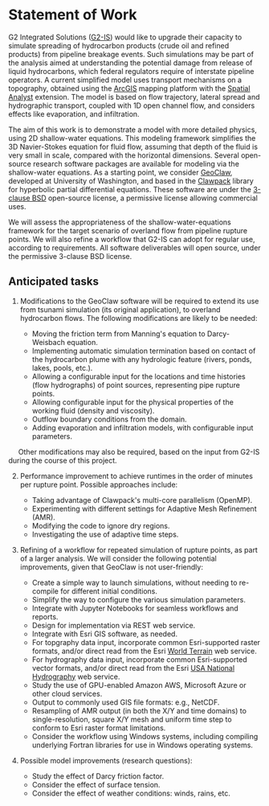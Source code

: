 # Statement of Work

G2 Integrated Solutions ([G2-IS](https://g2-is.com)) would like to upgrade their capacity to simulate spreading of hydrocarbon products (crude oil and refined products) from pipeline breakage events.
Such simulations may be part of the analysis aimed at understanding the potential damage from release of liquid hydrocarbons, 
which federal regulators require of interstate pipeline operators. 
A current simplified model uses transport mechanisms on a topography, obtained using the 
[ArcGIS](https://www.esri.com/en-us/arcgis/about-arcgis/overview) mapping platform with the 
[Spatial Analyst](http://www.esri.com/software/arcgis/extensions/spatialanalyst) extension.
The model is based on flow trajectory, lateral spread and hydrographic transport, 
coupled with 1D open channel flow, and considers effects like evaporation, and infiltration.

The aim of this work is to demonstrate a model with more detailed physics, using 2D shallow-water equations.
This modeling framework simplifies the 3D Navier-Stokes equation for fluid flow, 
assuming that depth of the fluid is very small in scale, compared with the horizontal dimensions.
Several open-source research software packages are available for modeling via the shallow-water equations.
As a starting point, we consider [GeoClaw](http://depts.washington.edu/clawpack/geoclaw/), developed at University of Washington, 
and based in the [Clawpack](http://www.clawpack.org) library for hyperbolic partial differential equations.
These software are under the [3-clause BSD](https://opensource.org/licenses/BSD-3-Clause) open-source license,
a permissive license allowing commercial uses.

We will assess the appropriateness of the shallow-water-equations framework for the target scenario of overland flow
from pipeline rupture points. We will also refine a workflow that G2-IS can adopt for regular use, according to requirements.
All software deliverables will open source, under the permissive 3-clause BSD license.

## Anticipated tasks

1. Modifications to the GeoClaw software will be required to extend its use from tsunami simulation (its original application), to overland hydrocarbon flows. The following modifications are likely to be needed:

	* Moving the friction term from Manning's equation to Darcy-Weisbach equation.
	* Implementing automatic simulation termination based on contact of the hydrocarbon plume with any hydrologic feature (rivers, ponds, lakes, pools, etc.).
	* Allowing a configurable input for the locations and time histories (flow hydrographs) of point sources, representing pipe rupture points.
	* Allowing configurable input for the physical properties of the working fluid (density and viscosity).
	* Outflow boundary conditions from the domain.
	* Adding evaporation and infiltration models, with configurable input parameters.

&nbsp;&nbsp;&nbsp;&nbsp;&nbsp;Other modifications may also be required, based on the input from G2-IS during the course of this project.

2. Performance improvement to achieve runtimes in the order of minutes per rupture point. Possible approaches include:

	* Taking advantage of Clawpack's multi-core parallelism (OpenMP).
	* Experimenting with different settings for Adaptive Mesh Refinement (AMR).
	* Modifying the code to ignore dry regions.
	* Investigating the use of adaptive time steps.

3. Refining of a workflow for repeated simulation of rupture points, as part of a larger analysis. We will consider the following potential improvements, given that GeoClaw is not user-friendly:

	* Create a simple way to launch simulations, without needing to re-compile for different initial conditions.
	* Simplify the way to configure the various simulation parameters.
	* Integrate with Jupyter Notebooks for seamless workflows and reports.
	* Design for implementation via REST web service.
	* Integrate with Esri GIS software, as needed.
	* For topgraphy data input, incorporate common Esri-supported raster formats, and/or direct read from the Esri [World Terrain](https://www.arcgis.com/home/item.html?id=58a541efc59545e6b7137f961d7de883) web service.
	* For hydrography data input, incorporate common Esri-supported vector formats, and/or direct read from the Esri [USA National Hydrography](https://www.arcgis.com/home/item.html?id=c3cbe1eaf6f4492db74e62f7f4ba2418) web service.
	* Study the use of GPU-enabled Amazon AWS, Microsoft Azure or other cloud services.
	* Output to commonly used GIS file formats: e.g., NetCDF.
	* Resampling of AMR output (in both the X/Y and time domains) to single-resolution, square X/Y mesh and uniform time step to conform to Esri raster format limitations.
	* Consider the workflow using Windows systems, including compiling underlying Fortran libraries for use in Windows operating systems.
	
4. Possible model improvements (research questions):

	* Study the effect of Darcy friction factor.
	* Consider the effect of surface tension.
	* Consider the effect of weather conditions: winds, rains, etc.
